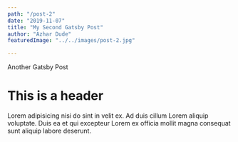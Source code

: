 ```yaml
---
path: "/post-2"
date: "2019-11-07"
title: "My Second Gatsby Post"
author: "Azhar Dude"
featuredImage: "../../images/post-2.jpg"

---
```

Another Gatsby Post

# This is a header
Lorem adipisicing nisi do sint in velit ex. Ad duis cillum Lorem aliquip voluptate. Duis ea et qui excepteur Lorem ex officia mollit magna consequat sunt aliquip labore deserunt.
